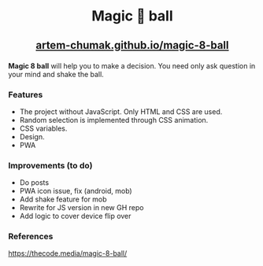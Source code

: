 # <p align="center">Magic 🎱 ball</p>

## <p align="center"><a href="https://artem-chumak.github.io/magic-8-ball/" target="_blank">artem-chumak.github.io/magic-8-ball</a></p>

**Magic 8 ball** will help you to make a decision. You need only ask question in your mind and shake the ball.

### Features

- The project without JavaScript. Only HTML and CSS are used.
- Random selection is implemented through CSS animation.
- CSS variables.
- Design.
- PWA

### Improvements (to do)
- Do posts
- PWA icon issue, fix (android, mob)
- Add shake feature for mob
- Rewrite for JS version in new GH repo
- Add logic to cover device flip over

### References
https://thecode.media/magic-8-ball/
